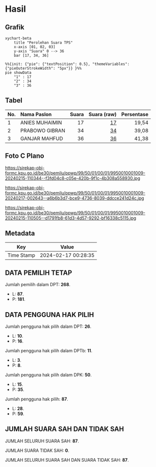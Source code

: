 # Hasil

## Grafik

```mermaid
xychart-beta
    title "Perolehan Suara TPS"
    x-axis [01, 02, 03]
    y-axis "Suara" 0 --> 36
    bar [17, 34, 36]
```

```mermaid
%%{init: {"pie": {"textPosition": 0.5}, "themeVariables": {"pieOuterStrokeWidth": "5px"}} }%%
pie showData
    "1" : 17
    "2" : 34
    "3" : 36
```

## Tabel

| No. | Nama Paslon    | Suara | Suara (raw) | Persentase |
|:--- |:-------------- | -----:| -----------:| ----------:|
| 1   | ANIES MUHAIMIN | 17    | [17][p-1]   | 19,54      |
| 2   | PRABOWO GIBRAN | 34    | [34][p-2]   | 39,08      |
| 3   | GANJAR MAHFUD  | 36    | [36][p-3]   | 41,38      |


[p-1]: https://github.com/gigit-pemilu/pemilu-2024-99-luar-negeri/blob/main/pilpres/hitung-suara/sub/99-luar-negeri/sub/50-houston-amerika-serikat/sub/01-houston-amerika-serikat/sub/0001-houston-amerika-serikat/sub/009-ksk-005/sub/paslon-1.txt
[p-2]: https://github.com/gigit-pemilu/pemilu-2024-99-luar-negeri/blob/main/pilpres/hitung-suara/sub/99-luar-negeri/sub/50-houston-amerika-serikat/sub/01-houston-amerika-serikat/sub/0001-houston-amerika-serikat/sub/009-ksk-005/sub/paslon-2.txt
[p-3]: https://github.com/gigit-pemilu/pemilu-2024-99-luar-negeri/blob/main/pilpres/hitung-suara/sub/99-luar-negeri/sub/50-houston-amerika-serikat/sub/01-houston-amerika-serikat/sub/0001-houston-amerika-serikat/sub/009-ksk-005/sub/paslon-3.txt

## Foto C Plano

https://sirekap-obj-formc.kpu.go.id/be30/pemilu/ppwp/99/50/01/00/01/9950010001009-20240215-110344--f3fd04c8-c05e-420b-9f1c-4b308a558930.jpg

https://sirekap-obj-formc.kpu.go.id/be30/pemilu/ppwp/99/50/01/00/01/9950010001009-20240217-002643--a6b6b3d7-bce9-4736-8039-ddcce241d24c.jpg

https://sirekap-obj-formc.kpu.go.id/be30/pemilu/ppwp/99/50/01/00/01/9950010001009-20240215-110505--d1791fb8-61d3-4d57-9292-bf16338c5115.jpg


## Metadata

| Key        | Value               |
| ---------- | ------------------- |
| Time Stamp | 2024-02-17 00:28:35 |


## DATA PEMILIH TETAP

Jumlah pemilih dalam DPT: **268**.
 * L: **87**.
 * P: **181**.

## DATA PENGGUNA HAK PILIH

Jumlah pengguna hak pilih dalam DPT: **26**.
 * L: **10**.
 * P: **16**.

Jumlah pengguna hak pilih dalam DPTb: **11**.
 * L: **3**.
 * P: **8**.

Jumlah pengguna hak pilih dalam DPK: **50**.
 * L: **15**.
 * P: **35**.

Jumlah pengguna hak pilih: **87**.
 * L: **28**.
 * P: **59**.

## JUMLAH SUARA SAH DAN TIDAK SAH

JUMLAH SELURUH SUARA SAH: **87**.

JUMLAH SUARA TIDAK SAH: **0**.

JUMLAH SELURUH SUARA SAH DAN SUARA TIDAK SAH: **87**.


